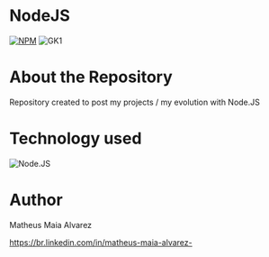 # NodeJS

[![NPM](https://img.shields.io/npm/l/react)](https://github.com/MatheusAlvarez/NodeJS/blob/main/LICENSE)
![GK1](https://logospng.org/wp-content/uploads/node-js.png)

# About the Repository
Repository created to post my projects / my evolution with Node.JS

# Technology used
![Node.JS](https://img.shields.io/badge/-Node.JS-0D1117?style=for-the-badge&logo=node.js&labelColor=0D1117&textColor=0D1117)&nbsp;

# Author
Matheus Maia Alvarez

https://br.linkedin.com/in/matheus-maia-alvarez-



